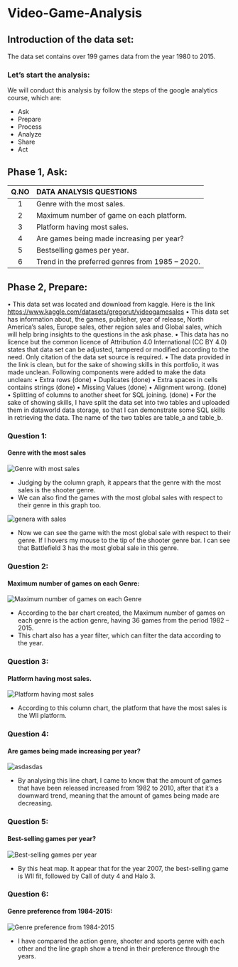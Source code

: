 # Video-Game-Analysis
## Introduction of the data set:
The data set contains over 199 games data from the year 1980 to 2015.
### Let’s start the analysis:
We will conduct this analysis by follow the steps of the google analytics course, which are:
- Ask
- Prepare
- Process
- Analyze
- Share        
- Act
## Phase 1, Ask:

| Q.NO | DATA ANALYSIS QUESTIONS |
| :---: | :--- |
| 1 | Genre with the most sales.  |
| 2 | Maximum number of game on each platform.  |
| 3 | Platform having most sales.  |
| 4 | Are games being made increasing per year?  |
| 5 | Bestselling games per year. |
| 6 | Trend in the preferred genres from 1985 – 2020.  |

## Phase 2, Prepare:
•	This data set was located and download from kaggle. Here is the link 
https://www.kaggle.com/datasets/gregorut/videogamesales
•	This data set has information about, the games, publisher, year of release, North America’s sales, Europe sales, other region sales and Global sales, which will help bring insights to the questions in the ask phase.
•	This data has no licence but the common licence of Attribution 4.0 International (CC BY 4.0) states that data set can be adjusted, tampered or modified according to the need. Only citation of the data set source is required.
•	The data provided in the link is clean, but for the sake of showing skills in this portfolio, it was made unclean. Following components were added to make the data unclean:
•	Extra rows (done)
•	Duplicates (done)
•	Extra spaces in cells contains strings (done)
•	Missing Values (done)
•	Alignment wrong. (done)
•	Splitting of columns to another sheet for SQL joining. (done)
•	For the sake of showing skills, I have split the data set into two tables and uploaded them in dataworld data storage, so that I can demonstrate some SQL skills in retrieving the data. The name of the two tables are table_a and table_b.
































































### Question 1:
#### Genre with the most sales
![Genre with most sales](https://github.com/AbsarBabar861/Video-Game-Analysis/assets/146658018/40ef5b0f-5b60-49ca-a10b-f7f304df5dcd)
-	Judging by the column graph, it appears that the genre with the most sales is the shooter genre.
-	We can also find the games with the most global sales with respect to their genre in this graph too.


![genera with sales](https://github.com/AbsarBabar861/Video-Game-Analysis/assets/146658018/a330cd97-1667-4774-9ba6-fe4e101c079f)
-	Now we can see the game with the most global sale with respect to their genre. If I hovers my mouse to the tip of the shooter genre bar. I can see that Battlefield 3 has the most global sale in this genre.
### Question 2:
#### Maximum number of games on each Genre:
![Maximum number of games on each Genre](https://github.com/AbsarBabar861/Video-Game-Analysis/assets/146658018/78856000-97b4-4f0a-a193-b1e71c2d3e4c)
-	According to the bar chart created, the Maximum number of games on each genre is the action genre, having 36 games from the period 1982 – 2015.
-	This chart also has a year filter, which can filter the data according to the year.
### Question 3:
#### Platform having most sales.
![Platform having most sales](https://github.com/AbsarBabar861/Video-Game-Analysis/assets/146658018/355c4c0c-6f9f-404d-8369-feb63a7e8542)
-	According to this column chart, the platform that have the most sales is the WII platform.
### Question 4:
#### Are games being made increasing per year?
![asdasdas](https://github.com/AbsarBabar861/Video-Game-Analysis/assets/146658018/2c6f1e9c-cf32-428e-b536-539bd0e04f10)
-	By analysing this line chart, I came to know that the amount of games that have been released increased from 1982 to 2010, after that it’s a downward trend, meaning that the amount of games being made are decreasing.
### Question 5:
#### Best-selling games per year?
![Best-selling games per year](https://github.com/AbsarBabar861/Video-Game-Analysis/assets/146658018/43ac5ab0-fa3f-49f6-8c5c-fe8c9137dce3)
-	By this heat map. It appear that for the year 2007, the best-selling game is WII fit, followed by Call of duty 4 and Halo 3.
### Question 6:
#### Genre preference from 1984-2015:
![Genre preference from 1984-2015](https://github.com/AbsarBabar861/Video-Game-Analysis/assets/146658018/f76bfa8a-4234-4a93-8589-94c05a3fda3f)
-	I have compared the action genre, shooter and sports genre with each other and the line graph show a trend in their preference through the years.
